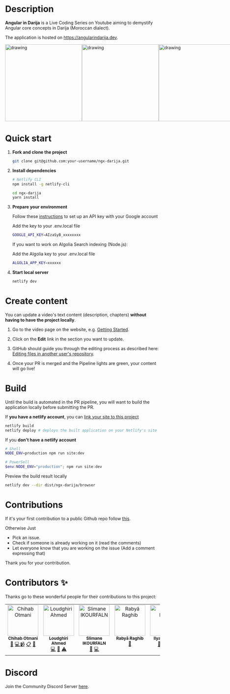 # Description

**Angular in Darija** is a Live Coding Series on Youtube aiming to demystify Angular core concepts in Darija (Moroccan dialect).

The application is hosted on https://angularindarija.dev.

<div style="display: flex;">
 <img src="https://user-images.githubusercontent.com/196852/136914325-6468a9c4-a291-46ec-9f97-cdef0ac2afbc.png" alt="drawing" height="250"/>
 <img src="https://user-images.githubusercontent.com/196852/136914601-2d079eef-64ad-4349-917b-23914fdbdd16.png" alt="drawing" height="250"/>
 <img src="https://user-images.githubusercontent.com/196852/136916044-031b9d23-8e6d-4b28-9ee7-2359c5173c1a.png" alt="drawing" height="250"/>
</div>

# Quick start

1. **Fork and clone the project**

   ```sh
   git clone git@github.com:your-username/ngx-darija.git
   ```


2. **Install dependencies**

   ```sh
   # Netlify CLI
   npm install -g netlify-cli

   cd ngx-darija
   yarn install
   ```   


3. **Prepare your environment**

   Follow these [instructions](https://developers.google.com/maps/documentation/maps-static/get-api-key?hl=en) to set up an API key with your Google account

   Add the key to your .env.local file

   ```sh
   GOOGLE_API_KEY=AIzaSyB_xxxxxxxx
   ```

   If you want to work on Algolia Search indexing (Node.js):

   Add the Algolia key to your .env.local file
   ```sh
   ALGOLIA_APP_KEY=xxxxxx
   ```

4. **Start local server**
   ```sh
   netlify dev
   ```

# Create content

You can update a video's text content (description, chapters) **without having to have the project locally**.

1. Go to the video page on the website, e.g. [Getting Started](https://ngx-darija.netlify.app/sessions/rT0FUs7uUks).

2. Click on the **Edit** link in the section you want to update.

3. GitHub should guide you through the editing process as described here: [Editing files in another user's repository](https://docs.github.com/en/github/managing-files-in-a-repository/managing-files-on-github/editing-files-in-another-users-repository).

4. Once your PR is merged and the Pipeline lights are green, your content will go live!

# Build

Until the build is automated in the PR pipeline, you will want to build the application locally before submitting the PR.

If **you have a netlify account**, you can [link your site to this project](https://docs.netlify.com/cli/get-started/#installation)

```sh
netlify build
netlify deploy # deploys the built application on your Netlify's site
```

If you **don't have a netlify account**

```sh
# Shell
NODE_ENV=production npm run site:dev
```

```powershell
# PowerSell
$env:NODE_ENV="production"; npm run site:dev
```

Preview the build result locally

```sh
netlify dev --dir dist/ngx-darija/browser
```

# Contributions

If it's your first contribution to a public Github repo
follow [this](https://github.com/firstcontributions/first-contributions).

Otherwise Just

- Pick an issue.
- Check if someone is already working on it (read the comments)
- Let everyone know that you are working on the issue (Add a comment expressing that)

Thank you for your contribution.


# Contributors ✨

Thanks go to these wonderful people for their contributions to this project:

<!-- ALL-CONTRIBUTORS-LIST:START - Do not remove or modify this section -->
<!-- prettier-ignore-start -->
<!-- markdownlint-disable -->

<table>
   <tr>
   <td align="center" valign="top" width="14.28%"><a href="https://github.com/chihab">
   <img src="https://avatars.githubusercontent.com/u/196852?v=4" width="100px;" alt="Chihab Otmani"/><br /><sub><b>Chihab Otmani</b></sub></a><br /> <a href="" title="Documentation">📖</a> <a href="https://github.com/ngMorocco/ngx-darija/commits?author=chihab" title="Code">💻</a><a href="https://www.youtube.com/@ngMorocco/streams" title="videos">📹</a>
   <a href="https://www.meetup.com/fr-FR/ngmorocco/members/?op=leaders" title="Event Organizers">📋</a> 
   <a href="https://github.com/ngMorocco/ngx-darija/issues" title="Answering Questions">💬</a> 
   </td>

   <td align="center" valign="top" width="14.28%"><a href="https://github.com/Mubramaj">
   <img src="https://avatars.githubusercontent.com/u/20217427?v=4" width="100px;" alt="Loudghiri Ahmed"/><br /><sub><b>Loudghiri Ahmed</b></sub></a><br /><a href="https://github.com/ngMorocco/ngx-darija/commits?author=Mubramaj" title="Code">💻</a> <a href="" title="Documentation">📖</a> <a href="https://github.com/ngMorocco/ngx-darija/commit/4e189d2e8947cd9c4f7fcb48c425d1212ad7a806" title="tests">⚠️</a>
   </td>

   <td align="center" valign="top" width="14.28%"><a href="https://github.com/ikourfaln">
   <img src="https://avatars.githubusercontent.com/u/9744226?v=4" width="100px;" alt="Slimane IKOURFALN"/><br /><sub><b>Slimane IKOURFALN</b></sub></a><br /><a href="" title="Documentation">📖</a> <a href="https://github.com/ngMorocco/ngx-darija/commits?author=ikourfaln" title="Code">💻</a>
   </td>
   

   <td align="center" valign="top" width="14.28%"><a href="https://github.com/rabraghib">
   <img src="https://avatars.githubusercontent.com/u/49442862?v=4" width="100px;" alt="Rabyâ Raghib"/><br /><sub><b>Rabyâ Raghib</b></sub></a><br /><a href="https://github.com/ngMorocco/ngx-darija/commits?author=rabraghib" title="Documentation">📖</a>  
   </td>


   <td align="center" valign="top" width="14.28%"><a href="https://github.com/ilyassFouih">
   <img src="https://avatars.githubusercontent.com/u/33469478?v=4" width="100px;" alt="Ilyass Fouih"/><br /><sub><b>Ilyass Fouih</b></sub></a><br /><a href="https://github.com/ngMorocco/ngx-darija/commits?author=ilyassFouih" title="Documentation">📖</a> 
   <a href="https://www.youtube.com/@ngMorocco/streams" title="videos">📹</a> 
   <a href="https://www.meetup.com/fr-FR/ngmorocco/members/?op=leaders" title="Event Organizers">📋</a> 

   </td>

   </tr>
</table>
  

<!-- markdownlint-restore -->
<!-- prettier-ignore-end -->

<!-- ALL-CONTRIBUTORS-LIST:END -->

# Discord

Join the Community Discord Server [here](https://bit.ly/ngDiscord).
